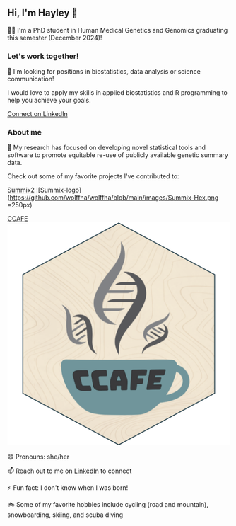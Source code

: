 ## Hi, I'm Hayley 👋

👩‍🎓 I'm a PhD student in Human Medical Genetics and Genomics graduating this semester (December 2024)! 

### Let's work together!

💼 I'm looking for positions in biostatistics, data analysis or science communication! 

I would love to apply my skills in applied biostatistics and R programming to help you achieve your goals. 

[Connect on LinkedIn](https://www.linkedin.com/in/hayleyrwolff)

### About me

🧬 My research has focused on developing novel statistical tools and software to promote equitable re-use of publicly available genetic summary data. 

Check out some of my favorite projects I've contributed to:

[Summix2](https://github.com/hendriau/summix)
![Summix-logo](https://github.com/wolffha/wolffha/blob/main/images/Summix-Hex.png =250px)

[CCAFE](https://github.com/wolffha/CCAFE/)
![CCAFE-logo](https://github.com/wolffha/wolffha/blob/main/images/CCAFE-hex.png)

😄 Pronouns: she/her

📫 Reach out to me on [LinkedIn](https://www.linkedin.com/in/hayleyrwolff) to connect

⚡ Fun fact: I don't know when I was born!

🚲 Some of my favorite hobbies include cycling (road and mountain), snowboarding, skiing, and scuba diving

<!--
**wolffha/wolffha** is a ✨ _special_ ✨ repository because its `README.md` (this file) appears on your GitHub profile.

Here are some ideas to get you started:

- 🔭 I’m currently working on ...
- 🌱 I’m currently learning ...
- 👯 I’m looking to collaborate on ...
- 🤔 I’m looking for help with ...
- 💬 Ask me about ...
- 📫 How to reach me: ...
- 😄 Pronouns: ...
- ⚡ Fun fact: ...
-->
